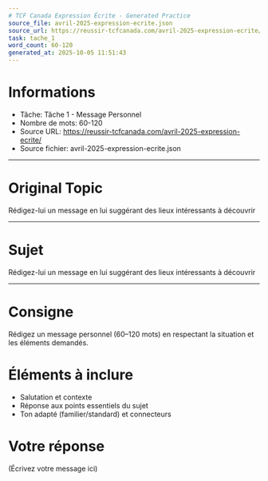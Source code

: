 ```yaml
---
# TCF Canada Expression Écrite - Generated Practice
source_file: avril-2025-expression-ecrite.json
source_url: https://reussir-tcfcanada.com/avril-2025-expression-ecrite/
task: tache_1
word_count: 60-120
generated_at: 2025-10-05 11:51:43
---
```


# Informations
- Tâche: Tâche 1 - Message Personnel
- Nombre de mots: 60-120
- Source URL: https://reussir-tcfcanada.com/avril-2025-expression-ecrite/
- Source fichier: avril-2025-expression-ecrite.json

---

# Original Topic
Rédigez-lui un message en lui suggérant des lieux intéressants à découvrir

---

# Sujet
Rédigez-lui un message en lui suggérant des lieux intéressants à découvrir

---
# Consigne
Rédigez un message personnel (60–120 mots) en respectant la situation et les éléments demandés.

# Éléments à inclure
- Salutation et contexte
- Réponse aux points essentiels du sujet
- Ton adapté (familier/standard) et connecteurs

# Votre réponse
(Écrivez votre message ici)
